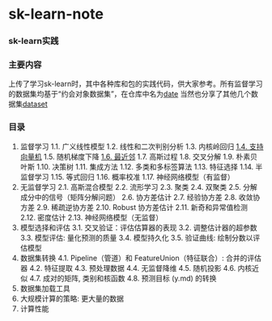 # sk-learn-note
### sk-learn实践

### 主要内容

上传了学习sk-learn时，其中各种库和包的实践代码，供大家参考。所有监督学习的数据集均基于“约会对象数据集”，在仓库中名为[date](https://github.com/bigdater/sk-learn-note/blob/master/dataset/date)
当然也分享了其他几个数据集[dataset](https://github.com/bigdater/sk-learn-note/tree/master/dataset)

### 目录

1. 监督学习
1.1. 广义线性模型
1.2. 线性和二次判别分析
1.3. 内核岭回归
[1.4. 支持向量机](https://github.com/bigdater/sk-learn-note/tree/master/1.4.SVM)
1.5. 随机梯度下降
[1.6. 最近邻](https://github.com/bigdater/sk-learn-note/tree/master/1.6.NearestNb)
1.7. 高斯过程
1.8. 交叉分解
1.9. 朴素贝叶斯
1.10. 决策树
1.11. 集成方法
1.12. 多类和多标签算法
1.13. 特征选择
1.14. 半监督学习
1.15. 等式回归
1.16. 概率校准
1.17. 神经网络模型（有监督）
2. 无监督学习
2.1. 高斯混合模型
2.2. 流形学习
2.3. 聚类
2.4. 双聚类
2.5. 分解成分中的信号（矩阵分解问题）
2.6. 协方差估计
2.7. 经验协方差
2.8. 收敛协方差
2.9. 稀疏逆协方差
2.10. Robust 协方差估计
2.11. 新奇和异常值检测
2.12. 密度估计
2.13. 神经网络模型（无监督）
3. 模型选择和评估
3.1. 交叉验证：评估估算器的表现
3.2. 调整估计器的超参数
3.3. 模型评估: 量化预测的质量
3.4. 模型持久化
3.5. 验证曲线: 绘制分数以评估模型
4. 数据集转换
4.1. Pipeline（管道）和 FeatureUnion（特征联合）: 合并的评估器
4.2. 特征提取
4.3. 预处理数据
4.4. 无监督降维
4.5. 随机投影
4.6. 内核近似
4.7. 成对的矩阵, 类别和核函数
4.8. 预测目标 (y.md) 的转换
5. 数据集加载工具
6. 大规模计算的策略: 更大量的数据
7. 计算性能
